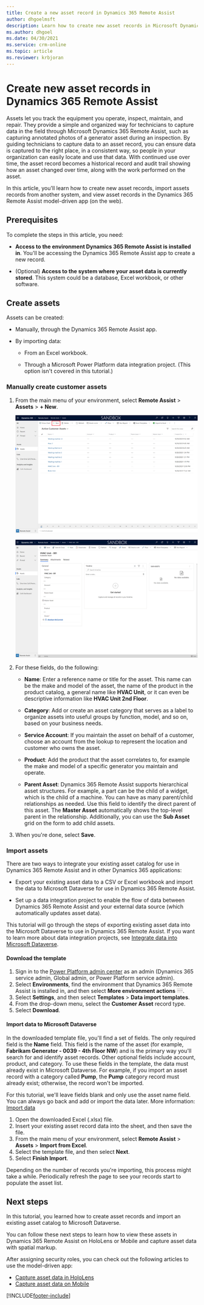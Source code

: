 ```yaml
---
title: Create a new asset record in Dynamics 365 Remote Assist
author: dhgoelmsft
description: Learn how to create new asset records in Microsoft Dynamics 365 Remote Assist.
ms.author: dhgoel
ms.date: 04/30/2021
ms.service: crm-online
ms.topic: article
ms.reviewer: krbjoran
--- 
```


# Create new asset records in Dynamics 365 Remote Assist

Assets let you track the equipment you operate, inspect, maintain, and repair. They provide a simple and organized way for technicians to capture data in the field through Microsoft Dynamics 365 Remote Assist, such as capturing annotated photos of a generator asset during an inspection. By guiding technicians to capture data to an asset record, you can ensure data is captured to the right place, in a consistent way, so people in your organization can easily locate and use that data. With continued use over time, the asset record becomes a historical record and audit trail showing how an asset changed over time, along with the work performed on the asset.

In this article, you'll learn how to create new asset records, import assets records from another system, and view asset records in the Dynamics 365 Remote Assist model-driven app (on the web).

## Prerequisites

To complete the steps in this article, you need:

- **Access to the environment Dynamics 365 Remote Assist is installed in**. You'll be accessing the Dynamics 365 Remote Assist app to create a new record.

- (Optional) **Access to the system where your asset data is currently stored**. This system could be a database, Excel workbook, or other software.

## Create assets

Assets can be created:

- Manually, through the Dynamics 365 Remote Assist app.

- By importing data:

  - From an Excel workbook.

  - Through a Microsoft Power Platform data integration project. (This option isn't covered in this tutorial.)

### Manually create customer assets

1. From the main menu of your environment, select **Remote Assist** > **Assets** > **+ New**.

    ![Screenshot of the Dynamics 365 Remote Assist model-driven app showing the "add new" option.](./media/06.28-asset-list-new.png)

    ![Screenshot of the Dynamics 365 Remote Assist model-driven app, showing a customer asset.](./media/AC_CreateAsset.png "Dynamics 365 Remote Assist app")

2. For these fields, do the following:

    - **Name**: Enter a reference name or title for the asset. This name can be the make and model of the asset, the name of the product in the product catalog, a general name like **HVAC Unit**, or it can even be descriptive information like **HVAC Unit 2nd Floor**.

    - **Category**: Add or create an asset category that serves as a label to organize assets into useful groups by function, model, and so on, based on your business needs.

    - **Service Account**: If you maintain the asset on behalf of a customer, choose an account from the lookup to represent the location and customer who owns the asset.

    - **Product**: Add the product that the asset correlates to, for example the make and model of a specific generator you maintain and operate.

    - **Parent Asset**: Dynamics 365 Remote Assist supports hierarchical asset structures. For example, a part can be the child of a widget, which is the child of a machine. You can have as many parent/child relationships as needed. Use this field to identify the direct parent of this asset. The **Master Asset** automatically shows the top-level parent in the relationship. Additionally, you can use the **Sub Asset** grid on the form to add child assets.

3. When you're done, select **Save**.

### Import assets

There are two ways to integrate your existing asset catalog for use in Dynamics 365 Remote Assist and in other Dynamics 365 applications:

- Export your existing asset data to a CSV or Excel workbook and import the data to Microsoft Dataverse for use in Dynamics 365 Remote Assist.

- Set up a data integration project to enable the flow of data between Dynamics 365 Remote Assist and your external data source (which automatically updates asset data).

This tutorial will go through the steps of exporting existing asset data into the Microsoft Dataverse to use in Dynamics 365 Remote Assist. If you want to learn more about data integration projects, see [Integrate data into Microsoft Dataverse](https://docs.microsoft.com/power-platform/admin/data-integrator).

#### Download the template

1. Sign in to the [Power Platform admin center](https://admin.powerplatform.com) as an admin (Dynamics 365 service admin, Global admin, or Power Platform service admin).
2. Select **Environments**, find the environment that Dynamics 365 Remote Assist is installed in, and then select **More environment actions** ![More environment actions](./media/ellipsis.png "More environment actions").
3. Select **Settings**, and then select **Templates** > **Data import templates**.
4. From the drop-down menu, select the **Customer Asset** record type.
5. Select **Download**.

#### Import data to Microsoft Dataverse

In the downloaded template file, you'll find a set of fields. The only required field is the **Name** field. This field is the name of the asset (for example, **Fabrikam Generator - 0039 - 4th Floor NW**) and is the primary way you'll search for and identify asset records. Other optional fields include account, product, and category. To use these fields in the template, the data must already exist in Microsoft Dataverse. For example, if you import an asset record with a category called **Pump**, the **Pump** category record must already exist; otherwise, the record won't be imported.

For this tutorial, we'll leave fields blank and only use the asset name field. You can always go back and add or import the data later. More information: [Import data](https://docs.microsoft.com/powerapps/developer/common-data-service/import-data)

1. Open the downloaded Excel (.xlsx) file.
2. Insert your existing asset record data into the sheet, and then save the file.
3. From the main menu of your environment, select **Remote Assist** > **Assets** > **Import from Excel**.
4. Select the template file, and then select **Next**.
5. Select **Finish Import**.

Depending on the number of records you're importing, this process might take a while. Periodically refresh the page to see your records start to populate the asset list.

## Next steps

In this tutorial, you learned how to create asset records and import an existing asset catalog to Microsoft Dataverse.

You can follow these next steps to learn how to view these assets in Dynamics 365 Remote Assist on HoloLens or Mobile and capture asset data with spatial markup.

After assigning security roles, you can check out the following articles to use the model-driven app:

- [Capture asset data in HoloLens](./asset-capture-photos.md)
- [Capture asset data on Mobile](./mobile-app/asset-capture-mobile.md)


[!INCLUDE[footer-include](../includes/footer-banner.md)]
